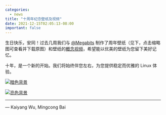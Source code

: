 ```yaml
---
categories:
  - news
title: "十周年纪念壁纸及视频"
date: 2021-12-15T02:05:13-08:00
important: false
---
```


生日快乐，安同！过去几周我们与 [@Megabits](https://megabits.xyz/) 制作了周年壁纸（见下，点击缩略图可查看并下载原图）和壁纸的[概念视频](https://www.youtube.com/watch?v=4oD7kVIjCyw)，希望能以优美的壁纸为您留下美好记忆。

十年，是一个新的开始。我们将始终伴您左右，为您提供稳定而优雅的 Linux 体验。

[![暗色背景](//aosc.io/assets/news/gallery/thumbs/aosc10-dark.png.jpg)](//aosc.io/assets/news/gallery/aosc10-dark.png)

[![亮色背景](//aosc.io/assets/news/gallery/thumbs/aosc10-light.png.jpg)](//aosc.io/assets/news/gallery/aosc10-light.png)

---

— Kaiyang Wu, Mingcong Bai
